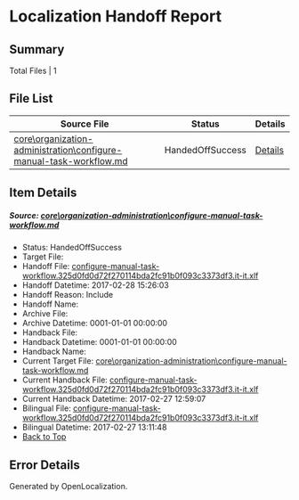# <a name='report-top'></a> Localization Handoff Report

## Summary
 Total Files | 1

## File List
 Source File | Status | Details 
 ----------- | ------ | ------- 
 [core\organization-administration\configure-manual-task-workflow.md](https://github.com/OpenLocalizationTestOrg/AX-Docs-Sandbox/blob/741bf8e7beb589fc4d3b3f461e42cde6c41d8f01/core/organization-administration/configure-manual-task-workflow.md) | HandedOffSuccess | [Details](#a97a5783c836155e2445ff883f7cfc63e2707b13109)

## Item Details
##### <a name='a97a5783c836155e2445ff883f7cfc63e2707b13109'></a> Source: [core\organization-administration\configure-manual-task-workflow.md](https://github.com/OpenLocalizationTestOrg/AX-Docs-Sandbox/blob/741bf8e7beb589fc4d3b3f461e42cde6c41d8f01/core/organization-administration/configure-manual-task-workflow.md)
* Status: HandedOffSuccess
* Target File: 
* Handoff File: [configure-manual-task-workflow.325d0fd0d72f270114bda2fc91b0f093c3373df3.it-it.xlf](https://github.com/OpenLocalizationTestOrg/AX-Docs-Sandbox.handoff/blob/fb18220cbaab755cb0fd8bb136d9e319898bf98c/ol-handoff/OpenLocalizationTestOrg/AX-Docs-Sandbox.it-it/master/basic/configure-manual-task-workflow.325d0fd0d72f270114bda2fc91b0f093c3373df3.it-it.xlf)
* Handoff Datetime: 2017-02-28 15:26:03
* Handoff Reason: Include
* Handoff Name: 
* Archive File: 
* Archive Datetime: 0001-01-01 00:00:00
* Handback File: 
* Handback Datetime: 0001-01-01 00:00:00
* Handback Name: 
* Current Target File: [core\organization-administration\configure-manual-task-workflow.md](https://github.com/OpenLocalizationTestOrg/AX-Docs-Sandbox.it-it/blob/0a8b5f5fd95afea3f2fa6e5596e7cfca2cbed8b3/core/organization-administration/configure-manual-task-workflow.md)
* Current Handback File: [configure-manual-task-workflow.325d0fd0d72f270114bda2fc91b0f093c3373df3.it-it.xlf](https://github.com/OpenLocalizationTestOrg/AX-Docs-Sandbox.handback/blob/719c2e748b554b3a8fb9d9fcb94779bb53f223aa/ol-handback/OpenLocalizationTestOrg/AX-Docs-Sandbox.it-it/master/basic/configure-manual-task-workflow.325d0fd0d72f270114bda2fc91b0f093c3373df3.it-it.xlf)
* Current Handback Datetime: 2017-02-27 12:59:07
* Bilingual File: [configure-manual-task-workflow.325d0fd0d72f270114bda2fc91b0f093c3373df3.it-it.xlf](https://github.com/OpenLocalizationTestOrg/AX-Docs-Sandbox.handback/blob/719c2e748b554b3a8fb9d9fcb94779bb53f223aa/ol-handback/OpenLocalizationTestOrg/AX-Docs-Sandbox.it-it/master/basic/configure-manual-task-workflow.325d0fd0d72f270114bda2fc91b0f093c3373df3.it-it.xlf)
* Bilingual Datetime: 2017-02-27 13:11:48
* [Back to Top](#report-top)


## Error Details

Generated by OpenLocalization.
